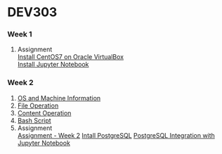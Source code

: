 # DEV303

### Week 1 
1. Assignment <br>
[Install CentOS7 on Oracle VirtualBox](https://github.com/project303/DEV303/blob/main/Install%20CentOS7.md) <br>
[Install Jupyter Notebook](https://github.com/project303/DEV303/blob/main/Install%20Jupyter%20Notebook.md)

### Week 2
1. [OS and Machine Information](https://github.com/project303/DEV303/blob/main/OS%20and%20Machine%20Information.ipynb)
2. [File Operation](https://github.com/project303/DEV303/blob/main/File%20Operation.ipynb)
3. [Content Operation](https://github.com/project303/DEV303/blob/main/Content%20Operation.ipynb)
4. [Bash Script](https://github.com/project303/DEV303/blob/main/Bash%20Script.ipynb)
5. Assignment <br>
[Assignment - Week 2](https://github.com/project303/DEV303/blob/main/Assignment%20-%20Week02.ipynb)
[Intall PostgreSQL](https://github.com/project303/DEV303/blob/main/Install%20PostgreSQL.md)
[PostgreSQL Integration with Jupyter Notebook](https://github.com/project303/DEV303/blob/main/PostgreSQL%20Integration%20with%20Jupyter%20Notebook.md)
